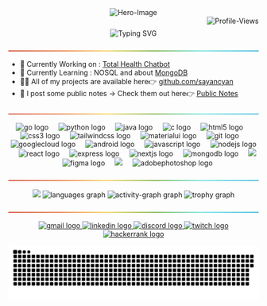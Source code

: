 <!-- Hero Image -->
<div 
  align="center">
  <img
  src="https://68.media.tumblr.com/61d4fea89f86eb4cb5a7e616d9cd4832/tumblr_owi25v6uAo1r4gsiio1_1280.gif"
  alt="Hero-Image"
  style="max-width: 100%"
  />
</div>

<!-- Profile Views -->

<div 
  style="width: 100%; height: auto; margin-bottom: 25px;">
  <img 
  src="https://komarev.com/ghpvc/?username=sayancyan&abbreviated=true"
  alt="Profile-Views"
  style="float: right"
  />
</div>

<!-- Intro-->
<div 
  align="center">
  <img
    src="https://readme-typing-svg.demolab.com?font=Outfit&size=40&duration=1000&color=F7F7F7&center=true&vCenter=true&multiline=true&repeat=false&width=700&height=150&lines=Hi%F0%9F%91%8B%2C+I'm+Sayan;Full-Stack+Developer+%26+Designer+"
    alt="Typing SVG"
    style="max-width: 100%"
    />
</div>

<img
src="resources/images/rainbow-divider.png"
/>

<!-- What's going on -->

- 🔭 Currently Working on : [Total Health Chatbot](https://github.com/sayancyan/TotalHealth-AI)
- 🌱 Currently Learning : NOSQL and about [MongoDB](https://www.mongodb.com)
- 👨‍💻 All of my projects are available here👉 [ github.com/sayancyan](https://github.com/sayancyan)
- 📢 I post some public notes -> Check them out here👉 [Public Notes](https://github.com/sayancyan/public-vault)
<!-- - 🤝 I’m looking for help with
- 👯 I’m looking to collaborate ond d -->

<img
src="resources/images/rainbow-divider.png"
/>

<!-- Skills -->

<div
align="center"
>
  <img
  src="https://cdn.jsdelivr.net/gh/devicons/devicon/icons/go/go-original.svg"
  height="40"
  alt="go logo"
  />
  <img
  width="12"
  />
  <img
  src="https://cdn.jsdelivr.net/gh/devicons/devicon/icons/python/python-original-wordmark.svg"
  height="40"
  alt="python logo"
  />
  <img
  width="12"
  />
  <img
  src="https://cdn.jsdelivr.net/gh/devicons/devicon/icons/java/java-original-wordmark.svg" height="40"
  alt="java logo"
  />
  <img
  width="12"
  />
  <img
  src="https://cdn.jsdelivr.net/gh/devicons/devicon/icons/c/c-plain.svg"
  height="40"
  alt="c logo"
  />
  <img
  width="12"
  />
  <img
  src="https://cdn.jsdelivr.net/gh/devicons/devicon/icons/html5/html5-plain-wordmark.svg"
  height="40"
  alt="html5 logo"
  />
  <img
  width="12"
  />
  <img
  src="https://cdn.jsdelivr.net/gh/devicons/devicon/icons/css3/css3-plain-wordmark.svg" height="40"
  alt="css3 logo"
  />
  <img
  width="12"
  />
  <img
  src="https://cdn.simpleicons.org/tailwindcss/06B6D4"
  height="40"
  alt="tailwindcss logo"
  />
  <img
  width="12"
  />
  <img
  src="https://cdn.jsdelivr.net/gh/devicons/devicon/icons/materialui/materialui-original.svg"
  height="40"
  alt="materialui logo"
  />
  <img
  width="12"
  />
  <img
  src="https://cdn.jsdelivr.net/gh/devicons/devicon/icons/git/git-plain-wordmark.svg"
  height="40"
  alt="git logo"
  />
  <img
  width="12"
  />
  <img
  src="https://cdn.jsdelivr.net/gh/devicons/devicon/icons/googlecloud/googlecloud-original.svg"
  height="40"
  alt="googlecloud logo"
  />
  <img
  width="12"
  />
  <img
  src="https://cdn.simpleicons.org/android/3DDC84"
  height="40"
  alt="android logo"
  />
  <img
  width="12"
  />
  <img
  src="https://cdn.simpleicons.org/javascript/F7DF1E"
  height="40"
  alt="javascript logo"
  />
  <img
  width="12"
  />
  <img
  src="https://cdn.jsdelivr.net/gh/devicons/devicon/icons/nodejs/nodejs-plain-wordmark.svg"
  height="40"
  alt="nodejs logo"
  />
  <img
  width="12"
  />
  <img
  src="https://cdn.jsdelivr.net/gh/devicons/devicon/icons/react/react-original.svg"
  height="40"
  alt="react logo"
  />
  <img
    width="12"
  />
  <img
    src="https://skillicons.dev/icons?i=express"
    height="40"
    alt="express logo"
  />
  <img
    width="12"
  />
  <img
    src="https://cdn.jsdelivr.net/gh/devicons/devicon/icons/nextjs/nextjs-original.svg"
    height="40"
    alt="nextjs logo"
  />
  <img
    width="12"
  />
  <img
    src="https://cdn.jsdelivr.net/gh/devicons/devicon/icons/mongodb/mongodb-plain-wordmark.svg"
    height="40"
    alt="mongodb logo"
  />
  <img
    width="12"
  />
  <img
    src="https://cdn.jsdelivr.net/gh/devicons/devicon/icons/mysql/mysql-original-wordmark.svg"
    height="40
    alt="mysql logo"
  />
  <img
  width="12"
  />
  <img
  src="https://skillicons.dev/icons?i=figma" 
  height="40"
  alt="figma logo"
  />
  <img
  width="12"
  />
  <img
  src="https://skillicons.dev/icons?i=ai"
  height="40
  alt="adobeillustrator-logo"
  />
  <img
  width="12"
  />
  <img
  src="https://skillicons.dev/icons?i=ps"
  height="40"
  alt="adobephotoshop logo"
  />
</div>

<img
src="resources/images/rainbow-divider.png"
/>

<!-- Stats -->
<div
align="center"
>
<img
  src="https://streak-stats.demolab.com?user=sayancyan&locale=en&mode=weekly&theme=github_dark&hide_border=true"
/>
<img
  src="https://github-readme-stats.vercel.app/api/top-langs?username=sayancyan&locale=en&hide_title=true&layout=compact&card_width=320&langs_count=5&theme=github_dark&hide_border=true"
  height=""
  alt="languages graph"
  />
<img
  src="https://github-readme-activity-graph.vercel.app/graph?username=sayancyan&theme=github-dark&hide_border=true&hide_title=true&custom_title=Activity%20Graph&area=true"
  height=""
  alt="activity-graph graph"
  />
<img
  src="https://github-profile-trophy.vercel.app?username=sayancyan&&no-bg=true&no-frame=true&column=-1"
  height=""
  alt="trophy graph"
  />
</div>

<img
src="resources/images/rainbow-divider.png"
/>

<!-- Contacts -->
<div
align="center"
>
<a
  href="https://mailto:sayancyan@gmail.com"
  target="_blank">
<img
    src="https://img.shields.io/static/v1?message=Gmail&logo=gmail&label=&color=D14836&logoColor=white&labelColor=&style=for-the-badge"
    height="35"
    alt="gmail logo"
    />
</a>
<a
  href="https://www.linkedin.com/in/sayancyan"
  target="_blank">
<img
    src="https://img.shields.io/static/v1?message=LinkedIn&logo=linkedin&label=&color=0077B5&logoColor=white&labelColor=&style=for-the-badge"
    height="35"
    alt="linkedin logo"
    />
</a>
<a
  href="https://discord.com"
  target="_blank">
<img
    src="https://img.shields.io/static/v1?message=Discord&logo=discord&label=&color=7289DA&logoColor=white&labelColor=&style=for-the-badge"
    height="35"
    alt="discord logo"
    />
</a>
<a
  href="https://www.twitch.tv/cyansayan"
  target="_blank">
<img
    src="https://img.shields.io/static/v1?message=Twitch&logo=twitch&label=&color=9146FF&logoColor=white&labelColor=&style=for-the-badge"
    height="35"
    alt="twitch logo"
    />
</a>
<a
  href="https://www.hackerrank.com/xonomorph"
  target="_blank">
<img
    src="https://img.shields.io/static/v1?message=HackerRank&logo=hackerrank&label=&color=2EC866&logoColor=white&labelColor=&style=for-the-badge"
    height="35"
    alt="hackerrank logo"
    />
</a>
</div>

<img
src="https://raw.githubusercontent.com/sayancyan/sayancyan/output/snake.svg"
/>

<!-- ### 💰You can help me by Donating

<a href="https://buymeacoffee.com/sayancyan" target="blank"><img align="center" src="https://img.shields.io/badge/Buy%20Me%20a%20Coffee-ffdd00?style=for-the-badge&logo=buy-me-a-coffee&logoColor=black" alt="sayancyan" /></a> -->
